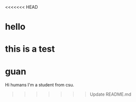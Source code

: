 <<<<<<< HEAD
# hello
this is a test
=======
# guan
Hi humans
I'm a student from csu.
>>>>>>> Update README.md
